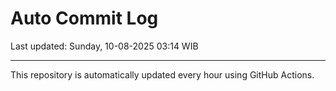 # Auto Commit Log

Last updated: Sunday, 10-08-2025 03:14 WIB

---

This repository is automatically updated every hour using GitHub Actions.
